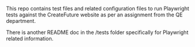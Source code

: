 This repo contains test files and related configuration files to run Playwright tests against the CreateFuture website as per an assignment from the QE department.

There is another README doc in the /tests folder specifically for Playwright related information.
